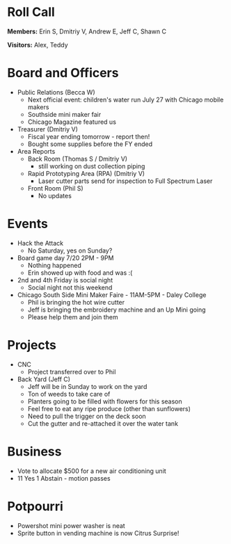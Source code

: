 Roll Call
=========
**Members:** Erin S, Dmitriy V, Andrew E, Jeff C, Shawn C

**Visitors:** Alex, Teddy

Board and Officers
==================
- Public Relations (Becca W)
  - Next official event: children's water run July 27 with Chicago mobile makers
  - Southside mini maker fair
  - Chicago Magazine featured us
- Treasurer (Dmitriy V)
  - Fiscal year ending tomorrow - report then!
  - Bought some supplies before the FY ended
- Area Reports
  - Back Room (Thomas S / Dmitriy V)
    - still working on dust collection piping
  - Rapid Prototyping Area (RPA) (Dmitriy V)
    - Laser cutter parts send for inspection to Full Spectrum Laser
  - Front Room (Phil S)
    - No updates
    
Events
======
- Hack the Attack
  - No Saturday, yes on Sunday?
- Board game day 7/20 2PM - 9PM
  - Nothing happened
  - Erin showed up with food and was :(
- 2nd and 4th Friday is social night
  - Social night not this weekend
- Chicago South Side Mini Maker Faire - 11AM-5PM - Daley College
  - Phil is bringing the hot wire cutter
  - Jeff is bringing the embroidery machine and an Up Mini going
  - Please help them and join them

Projects
========
- CNC
  - Project transferred over to Phil
- Back Yard (Jeff C)
  - Jeff will be in Sunday to work on the yard
  - Ton of weeds to take care of
  - Planters going to be filled with flowers for this season
  - Feel free to eat any ripe produce (other than sunflowers)
  - Need to pull the trigger on the deck soon
  - Cut the gutter and re-attached it over the water tank

Business
========
- Vote to allocate $500 for a new air conditioning unit
 - 11 Yes 1 Abstain - motion passes

Potpourri
=========
- Powershot mini power washer is neat
- Sprite button in vending machine is now Citrus Surprise!
